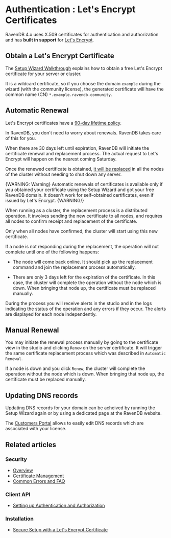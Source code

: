 # Authentication : Let's Encrypt Certificates

RavenDB 4.x uses X.509 certificates for authentication and authorization and has **built in support** for [Let's Encrypt](https://letsencrypt.org/).

## Obtain a Let's Encrypt Certificate

The [Setup Wizard Walkthrough](../../../start/installation/setup-wizard) explains how to obtain a free Let's Encrypt certificate for your server or cluster.

It is a wildcard certificate, so if you choose the domain `example` during the wizard (with the community license), the generated certificate will have the common name (CN) `*.example.ravendb.community`.

## Automatic Renewal

Let's Encrypt certificates have a [90-day lifetime policy](https://letsencrypt.org/2015/11/09/why-90-days.html).

In RavenDB, you don't need to worry about renewals. RavenDB takes care of this for you.

When there are 30 days left until expiration, RavenDB will initiate the certificate renewal and replacement process. The actual request to Let's Encrypt will happen on the nearest coming Saturday.

Once the renewed certificate is obtained, [it will be replaced](../../../server/security/authentication/certificate-renewal-and-rotation) in all the nodes of the cluster without needing to shut down any server.

{WARNING: Warning} 
Automatic renewals of certificates is available only if you obtained your certificate using the Setup Wizard and got your free RavenDB domain. It doesn't work for self-obtained certificates, even if issued by Let's Encrypt.
{WARNING/}

When running as a cluster, the replacement process is a distributed operation. It involves sending the new certificate to all nodes, and requires all nodes to confirm receipt and replacement of the certificate.

Only when all nodes have confirmed, the cluster will start using this new certificate. 

If a node is not responding during the replacement, the operation will not complete until one of the following happens:

* The node will come back online. It should pick up the replacement command and join the replacement process automatically.

* There are only 3 days left for the expiration of the certificate. In this case, the cluster will complete the operation without the node which is down. When bringing that node up, the certificate must be replaced manually.

During the process you will receive alerts in the studio and in the logs indicating the status of the operation and any errors if they occur. The alerts are displayed for each node independently.

## Manual Renewal

You may initiate the renewal process manually by going to the certificate view in the studio and clicking `Renew` on the server certificate. It will trigger the same certificate replacement process which was described in `Automatic Renewal`.

If a node is down and you click `Renew`, the cluster will complete the operation without the node which is down. When bringing that node up, the certificate must be replaced manually.


## Updating DNS records

Updating DNS records for your domain can be acheived by running the Setup Wizard again or by using a dedicated page at the RavenDB website.

The [Customers Portal](https://customers.ravendb.net) allows to easily edit DNS records which are associated with your license.

## Related articles

### Security 

- [Overview](../../../server/security/overview)
- [Certificate Management](../../../server/security/authentication/certificate-management)
- [Common Errors and FAQ](../../../server/security/common-errors-and-faq)

### Client API

- [Setting up Authentication and Authorization](../../../client-api/setting-up-authentication-and-authorization)

### Installation

- [Secure Setup with a Let's Encrypt Certificate](../../../start/installation/setup-wizard#secure-setup-with-a-let)
